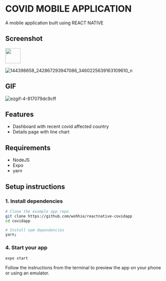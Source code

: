 # COVID MOBILE APPLICATION

A mobile application built using REACT NATIVE

## Screenshot
<img src="https://user-images.githubusercontent.com/13005159/106375542-8808ee00-6367-11eb-9939-cdf1b09887ae.jpg" width="48">

![144398658_242867293947086_3460225639163109610_n](https://user-images.githubusercontent.com/13005159/106375572-bedf0400-6367-11eb-922d-e48621b1ccd4.jpg)

## GIF
![ezgif-4-817079dc9cff](https://user-images.githubusercontent.com/13005159/106375604-082f5380-6368-11eb-85fe-aba1d50c1f24.gif)



## Features

- Dashboard with recent covid affected country
- Details page with line chart


## Requirements

- NodeJS
- Expo
- yarn

## Setup instructions

### 1. Install dependencies

```sh
# Clone the example app repo
git clone https://github.com/wohhie/reactnative-covidapp
cd covidapp

# Install npm dependencies
yarn;
```


### 4. Start your app

```
expo start
```

Follow the instructions from the terminal to preview the app on your phone or using an emulator.